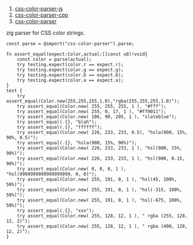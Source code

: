 1. [css-color-parser-js](https://github.com/deanm/css-color-parser-js)
2. [css-color-parser-cpp](https://github.com/mapbox/css-color-parser-cpp)
3. [css-color-parser](https://github.com/catnuko/css-color-parser)

zig parser for CSS color strings.
```zig
const parse = @import("css-color-parser").parse;

fn assert_equal(expect:Color,actual:[]const u8)!void{
    const color = parse(actual);
    try testing.expect(color.r == expect.r);
    try testing.expect(color.g == expect.g);
    try testing.expect(color.b == expect.b);
    try testing.expect(color.a == expect.a);
}
test {
    try assert_equal(Color.new(255,255,255,1.0),"rgba(255,255,255,1.0)");
    try assert_equal(Color.new( 255, 255, 255, 1 ), "#fff");
    try assert_equal(Color.new( 255, 0, 17, 1 ), "#ff0011");
    try assert_equal(Color.new( 106, 90, 205, 1 ), "slateblue");
    try assert_equal(.{}, "blah");
    try assert_equal(.{}, "ffffff");
    try assert_equal(Color.new( 226, 233, 233, 0.5), "hsla(900, 15%, 90%, 0.5)");
    try assert_equal(.{}, "hsla(900, 15%, 90%)");
    try assert_equal(Color.new( 226, 233, 233, 1 ), "hsl(900, 15%, 90%)");
    try assert_equal(Color.new( 226, 233, 233, 1 ), "hsl(900, 0.15, 90%)");
    try assert_equal(Color.new( 0, 0, 0, 1 ), "hsl(9999999999999999999, 0, 0)");
    try assert_equal(Color.new( 255, 191, 0, 1 ), "hsl(45, 100%, 50%)");
    try assert_equal(Color.new( 255, 191, 0, 1 ), "hsl(-315, 100%, 50%)");
    try assert_equal(Color.new( 255, 191, 0, 1 ), "hsl(-675, 100%, 50%)");
    try assert_equal(.{}, "xxx");
    try assert_equal(Color.new( 255, 128, 12, 1 ), " rgba (255, 128, 12, 2)");
    try assert_equal(Color.new( 255, 128, 12, 1 ), " rgba (400, 128, 12, 2)");
}
```